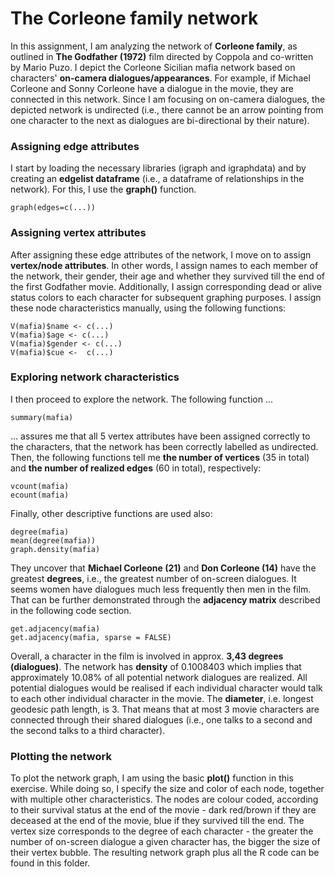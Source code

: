 # The Corleone family network
In this assignment, I am analyzing the network of **Corleone family**, as outlined in **The Godfather (1972)** film directed by Coppola and co-written by Mario Puzo. I depict the Corleone Sicilian mafia network based on characters' **on-camera dialogues/appearances**. For example, if Michael Corleone and Sonny Corleone have a dialogue in the movie, they are connected in this network. Since I am focusing on on-camera dialogues, the depicted network is undirected (i.e., there cannot be an arrow pointing from one character to the next as dialogues are bi-directional by their nature).

### Assigning edge attributes
I start by loading the necessary libraries (igraph and igraphdata) and by creating an **edgelist dataframe** (i.e., a dataframe of relationships in the network). For this, I use the **graph()** function.

```
graph(edges=c(...))
```

### Assigning vertex attributes
After assigning these edge attributes of the network, I move on to assign **vertex/node attributes**. In other words, I assign names to each member of the network, their gender, their age and whether they survived till the end of the first Godfather movie. Additionally, I assign corresponding dead or alive status colors to each character for subsequent graphing purposes. I assign these node characteristics manually, using the following functions:

```
V(mafia)$name <- c(...)
V(mafia)$age <- c(...)
V(mafia)$gender <- c(...)
V(mafia)$cue <-  c(...)
```

### Exploring network characteristics
I then proceed to explore the network. The following function ...

```
summary(mafia)
```
... assures me that all 5 vertex attributes have been assigned correctly to the characters, that the network has been correctly labelled as undirected. Then, the following functions tell me **the number of vertices** (35 in total) and **the number of realized edges** (60 in total), respectively:

```
vcount(mafia)
ecount(mafia)
```
Finally, other descriptive functions are used also: 

```
degree(mafia)
mean(degree(mafia))
graph.density(mafia)
```
They uncover that **Michael Corleone (21)** and **Don Corleone (14)** have the greatest **degrees**, i.e., the greatest number of on-screen dialogues. It seems women have dialogues much less frequently then men in the film. That can be further demonstrated through the **adjacency matrix** described in the following code section. 

```
get.adjacency(mafia)
get.adjacency(mafia, sparse = FALSE)
```

Overall, a character in the film is involved in approx. **3,43 degrees (dialogues)**. The network has **density** of 0.1008403 which implies that approximately 10.08% of all potential network dialogues are realized. All potential dialogues would be realised if each individual character would talk to each other individual character in the movie. The **diameter**, i.e. longest geodesic path length, is 3. That means that at most 3 movie characters are connected through their shared dialogues (i.e., one talks to a second and the second talks to a third character).


### Plotting the network
To plot the network graph, I am using the basic **plot()** function in this exercise. While doing so, I specify the size and color of each node, together with multiple other characteristics. The nodes are colour coded, according to their survival status at the end of the movie - dark red/brown if they are deceased at the end of the movie, blue if they survived till the end. The vertex size corresponds to the degree of each character - the greater the number of on-screen dialogue a given character has, the bigger the size of their vertex bubble. The resulting network graph plus all the R code can be found in this folder. 



